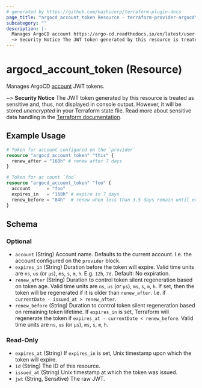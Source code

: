 ```yaml
---
# generated by https://github.com/hashicorp/terraform-plugin-docs
page_title: "argocd_account_token Resource - terraform-provider-argocd"
subcategory: ""
description: |-
  Manages ArgoCD account https://argo-cd.readthedocs.io/en/latest/user-guide/commands/argocd_account/ JWT tokens.
  ~> Security Notice The JWT token generated by this resource is treated as sensitive and, thus, not displayed in console output. However, it will be stored unencrypted in your Terraform state file. Read more about sensitive data handling in the Terraform documentation https://www.terraform.io/docs/language/state/sensitive-data.html.
---
```


# argocd_account_token (Resource)

Manages ArgoCD [account](https://argo-cd.readthedocs.io/en/latest/user-guide/commands/argocd_account/) JWT tokens.

~> **Security Notice** The JWT token generated by this resource is treated as sensitive and, thus, not displayed in console output. However, it will be stored *unencrypted* in your Terraform state file. Read more about sensitive data handling in the [Terraform documentation](https://www.terraform.io/docs/language/state/sensitive-data.html).

## Example Usage

```terraform
# Token for account configured on the `provider`
resource "argocd_account_token" "this" {
  renew_after = "168h" # renew after 7 days
}

# Token for ac count `foo`
resource "argocd_account_token" "foo" {
  account      = "foo"
  expires_in   = "168h" # expire in 7 days
  renew_before = "84h"  # renew when less than 3.5 days remain until expiry
}
```

<!-- schema generated by tfplugindocs -->
## Schema

### Optional

- `account` (String) Account name. Defaults to the current account. I.e. the account configured on the `provider` block.
- `expires_in` (String) Duration before the token will expire. Valid time units are `ns`, `us` (or `µs`), `ms`, `s`, `m`, `h`. E.g. `12h`, `7d`. Default: No expiration.
- `renew_after` (String) Duration to control token silent regeneration based on token age. Valid time units are `ns`, `us` (or `µs`), `ms`, `s`, `m`, `h`. If set, then the token will be regenerated if it is older than `renew_after`. I.e. if `currentDate - issued_at > renew_after`.
- `renew_before` (String) Duration to control token silent regeneration based on remaining token lifetime. If `expires_in` is set, Terraform will regenerate the token if `expires_at - currentDate < renew_before`. Valid time units are `ns`, `us` (or `µs`), `ms`, `s`, `m`, `h`.

### Read-Only

- `expires_at` (String) If `expires_in` is set, Unix timestamp upon which the token will expire.
- `id` (String) The ID of this resource.
- `issued_at` (String) Unix timestamp at which the token was issued.
- `jwt` (String, Sensitive) The raw JWT.
